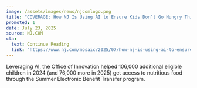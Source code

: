 ```yaml
---
image: /assets/images/news/njcomlogo.png
title: "COVERAGE: How NJ Is Using AI to Ensure Kids Don’t Go Hungry This Summer"
promoted: 1
date: July 23, 2025
source: NJ.COM
cta:
  text: Continue Reading
  link: "https://www.nj.com/mosaic/2025/07/how-nj-is-using-ai-to-ensure-thousands-of-kids-dont-go-hungry-this-summer.html"
---
```


Leveraging AI, the Office of Innovation helped 106,000 additional eligible children in 2024 (and 76,000 more in 2025) get access to nutritious food through the Summer Electronic Benefit Transfer program. 
